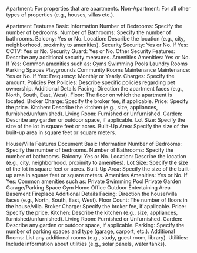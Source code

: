 Apartment: For properties that are apartments.
Non-Apartment: For all other types of properties (e.g., houses, villas etc.).


Apartment Features 
Basic Information
Number of Bedrooms: Specify the number of bedrooms.
Number of Bathrooms: Specify the number of bathrooms.
Balcony: Yes or No.
Location: Describe the location (e.g., city, neighborhood, proximity to amenities).
Security
Security: Yes or No.
If Yes:
CCTV: Yes or No.
Security Guard: Yes or No.
Other Security Features: Describe any additional security measures.
Amenities
Amenities: Yes or No.
If Yes:
Common amenities such as:
Gyms
Swimming Pools
Laundry Rooms
Parking Spaces
Playgrounds
Community Rooms
Maintenance
Maintenance: Yes or No.
If Yes:
Frequency: Monthly or Yearly.
Charges: Specify the amount.
Policies
Pet Policies: Describe specific policies regarding pet ownership.
Additional Details
Facing: Direction the apartment faces (e.g., North, South, East, West).
Floor: The floor on which the apartment is located.
Broker Charge: Specify the broker fee, if applicable.
Price: Specify the price.
Kitchen: Describe the kitchen (e.g., size, appliances, furnished/unfurnished).
Living Room: Furnished or Unfurnished.
Garden: Describe any garden or outdoor space, if applicable.
Lot Size: Specify the size of the lot in square feet or acres.
Built-Up Area: Specify the size of the built-up area in square feet or square meters.

House/Villa Features Document
Basic Information
Number of Bedrooms: Specify the number of bedrooms.
Number of Bathrooms: Specify the number of bathrooms.
Balcony: Yes or No.
Location: Describe the location (e.g., city, neighborhood, proximity to amenities).
Lot Size: Specify the size of the lot in square feet or acres.
Built-Up Area: Specify the size of the built-up area in square feet or square meters.
Amenities
Amenities: Yes or No.
If Yes:
Common amenities such as:
Private Swimming Pool
Private Garden
Garage/Parking Space
Gym
Home Office
Outdoor Entertaining Area
Basement
Fireplace
Additional Details
Facing: Direction the house/villa faces (e.g., North, South, East, West).
Floor Count: The number of floors in the house/villa.
Broker Charge: Specify the broker fee, if applicable.
Price: Specify the price.
Kitchen: Describe the kitchen (e.g., size, appliances, furnished/unfurnished).
Living Room: Furnished or Unfurnished.
Garden: Describe any garden or outdoor space, if applicable.
Parking: Specify the number of parking spaces and type (garage, carport, etc.).
Additional Rooms: List any additional rooms (e.g., study, guest room, library).
Utilities: Include information about utilities (e.g., solar panels, water tanks).





